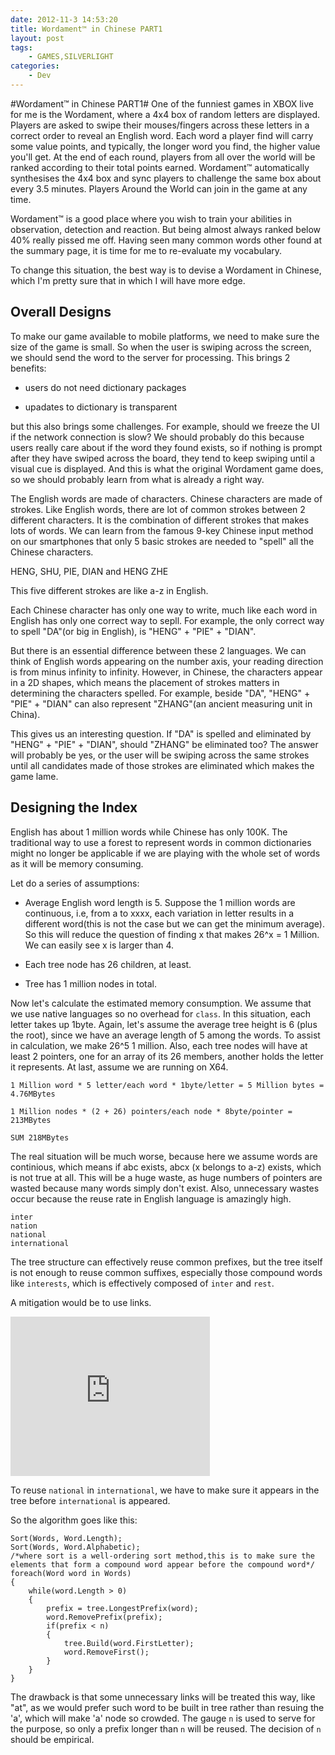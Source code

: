 ```yaml
---
date: 2012-11-3 14:53:20
title: Wordament™ in Chinese PART1
layout: post
tags:
    - GAMES,SILVERLIGHT
categories:
    - Dev
---
```

#Wordament™ in Chinese PART1#
One of the funniest games in XBOX live for me is the Wordament, where a 4x4 box of random letters are displayed. Players are asked to swipe their mouses/fingers across these letters in a correct order to reveal an English word. Each word a player find will carry some value points, and typically, the longer word you find, the higher value you'll get. At the end of each round, players from all over the world will be ranked according to their total points earned. Wordament™ automatically synthesises the 4x4 box and sync players to challenge the same box about every 3.5 minutes. Players Around the World can join in the game at any time. 

Wordament™ is a good place where you wish to train your abilities in observation, detection and reaction. But being almost always ranked below 40% really pissed me off. Having seen many common words other found at the summary page, it is time for me to re-evaluate my vocabulary.

To change this situation, the best way is to devise a Wordament in Chinese, which I'm pretty sure that in which I will have more edge.
## Overall Designs ##

To make our game available to mobile platforms, we need to make sure the size of the game is small. So when the user is swiping across the screen, we should send the word to the server for processing. This brings 2 benefits:
 
- users do not need dictionary packages
 
- upadates to dictionary is transparent

but this also brings some challenges. For example, should we freeze the UI if the network connection is slow? We should probably do this because users really care about if the word they found exists, so if nothing is prompt after they have swiped across the board, they tend to keep swiping until a visual cue is displayed. And this is what the original Wordament game does, so we should probably learn from what is already a right way.

The English words are made of characters. Chinese characters are made of strokes. Like English words, there are lot of common strokes between 2 different characters. It is the combination of different strokes that makes lots of words. We can learn from the famous 9-key Chinese input method on our smartphones that only 5 basic strokes are needed to "spell" all the Chinese characters. 

HENG, SHU, PIE, DIAN and HENG ZHE

This five different strokes are like a-z in English.

Each Chinese character has only one way to write, much like each word in English has only one correct way to sepll. For example, the only correct way to spell "DA"(or big in English), is "HENG" + "PIE" + "DIAN".

But there is an essential difference between these 2 languages. We can think of English words appearing on the number axis, your reading direction is from minus infinity to infinity. However, in Chinese, the characters appear in a 2D shapes, which means the placement of strokes matters in determining the characters spelled. For example, beside "DA", "HENG" + "PIE" + "DIAN" can also represent "ZHANG"(an ancient measuring unit in China).

 This gives us an interesting question. If "DA" is spelled and eliminated by "HENG" + "PIE" + "DIAN", should "ZHANG" be eliminated too? The answer will probably be yes, or the user will be swiping across the same strokes until all candidates made of those strokes are eliminated which makes the game lame.

## Designing the Index ##

English has about 1 million words while Chinese has only 100K. The traditional way to use a forest to represent words in common dictionaries might no longer be applicable if we are playing with the whole set of words as it will be memory consuming.

Let do a series of assumptions:

- Average English word length is 5. Suppose the 1 million words are continuous, i.e, from a to xxxx, each variation in letter results in a different word(this is not the case but we can get the minimum average). So this will reduce the question of finding x that makes 26^x = 1 Million. We can easily see x is larger than 4.
- Each tree node has 26 children, at least.

- Tree has 1 million nodes in total.

Now let's calculate the estimated memory consumption. We assume that we use native languages so no overhead for `class`. In this situation, each letter takes up 1byte. Again, let's assume the average tree height is 6 (plus the root), since we have an average length of 5 among the words. To assist in calculation, we make 26^5 1 million. Also, each tree nodes will have at least 2 pointers, one for an array of its 26 members, another holds the letter it represents. At last, assume we are running on X64.

	1 Million word * 5 letter/each word * 1byte/letter = 5 Million bytes = 4.76MBytes
	
	1 Million nodes * (2 + 26) pointers/each node * 8byte/pointer = 213MBytes
	
	SUM 218MBytes
	
The real situation will be much worse, because here we assume words are continious, which means if abc exists, abcx (x belongs to a-z) exists, which is not true at all. This will be a huge waste, as huge numbers of pointers are wasted because many words simply don't exist. Also, unnecessary wastes occur because the reuse rate in English language is amazingly high.

	inter
	nation
	national
	international

The tree structure can effectively reuse common prefixes, but the tree itself is not enough to reuse common suffixes, especially those compound words like `interests`, which is effectively composed of `inter` and `rest`.

A mitigation would be to use links.

<iframe src="https://skydrive.live.com/embed?cid=70CBFD8DD724CDEE&resid=70CBFD8DD724CDEE%21416&authkey=APnBk2Dbv1IXjoE" width="319" height="255" frameborder="0" scrolling="no"></iframe>

To reuse `national` in `international`, we have to make sure it appears in the tree before `international` is appeared.

So the algorithm goes like this:

	Sort(Words, Word.Length);
	Sort(Words, Word.Alphabetic);
	/*where sort is a well-ordering sort method,this is to make sure the elements that form a compound word appear before the compound word*/
	foreach(Word word in Words)
	{
		while(word.Length > 0)
		{
			prefix = tree.LongestPrefix(word);
			word.RemovePrefix(prefix);
			if(prefix < n)
			{
				tree.Build(word.FirstLetter);
				word.RemoveFirst();
			}
		}
	}

The drawback is that some unnecessary links will be treated this way, like "at", as we would prefer such word to be built in tree rather than resuing the 'a', which will make 'a' node so crowded. The gauge `n` is used to serve for the purpose, so only a prefix longer than `n` will be reused. The decision of `n` should be empirical.

